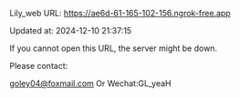 Lily_web URL: https://ae6d-61-165-102-156.ngrok-free.app

Updated at: 2024-12-10 21:37:15

If you cannot open this URL, the server might be down.

Please contact: 

goley04@foxmail.com Or Wechat:GL_yeaH